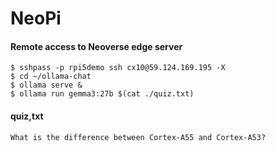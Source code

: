 # NeoPi


#### Remote access to Neoverse edge server
```
$ sshpass -p rpi5demo ssh cx10@59.124.169.195 -X
$ cd ~/ollama-chat
$ ollama serve &
$ ollama run gemma3:27b $(cat ./quiz.txt)
```

#### quiz,txt
```
What is the difference between Cortex-A55 and Cortex-A53?
```
